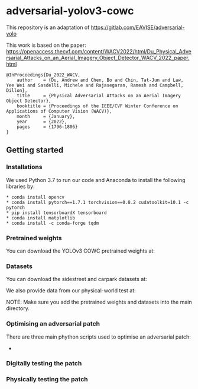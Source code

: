 # adversarial-yolov3-cowc

This repository is an adaptation of https://gitlab.com/EAVISE/adversarial-yolo

This work is based on the paper: https://openaccess.thecvf.com/content/WACV2022/html/Du_Physical_Adversarial_Attacks_on_an_Aerial_Imagery_Object_Detector_WACV_2022_paper.html

```
@InProceedings{Du_2022_WACV,
    author    = {Du, Andrew and Chen, Bo and Chin, Tat-Jun and Law, Yee Wei and Sasdelli, Michele and Rajasegaran, Ramesh and Campbell, Dillon},
    title     = {Physical Adversarial Attacks on an Aerial Imagery Object Detector},
    booktitle = {Proceedings of the IEEE/CVF Winter Conference on Applications of Computer Vision (WACV)},
    month     = {January},
    year      = {2022},
    pages     = {1796-1806}
}

```
## Getting started

### Installations
We used Python 3.7 to run our code and Anaconda to install the following libraries by:

```
* conda install opencv
* conda install pytorch==1.7.1 torchvision==0.8.2 cudatoolkit=10.1 -c pytorch
* pip install tensorboardX tensorboard
* conda install matplotlib
* conda install -c conda-forge tqdm
```

### Pretrained weights
You can download the YOLOv3 COWC pretrained weights at: 

### Datasets
You can download the sidestreet and carpark datasets at: 

We also provide data from our physical-world test at:

NOTE: Make sure you add the pretrained weights and datasets into the main directory. 

### Optimising an adversarial patch
There are three main phython scripts used to optimise an adversarial patch:

* 


### Digitally testing the patch


### Physically testing the patch





